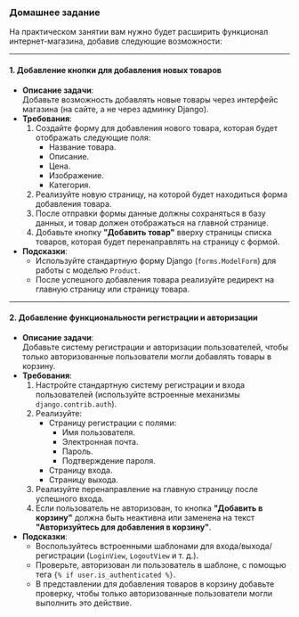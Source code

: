 ### **Домашнее задание**

На практическом занятии вам нужно будет расширить функционал интернет-магазина, добавив следующие возможности:

---

#### 1. **Добавление кнопки для добавления новых товаров**  
   - **Описание задачи**:  
     Добавьте возможность добавлять новые товары через интерфейс магазина (на сайте, а не через админку Django).  
   - **Требования**:  
     1. Создайте форму для добавления нового товара, которая будет отображать следующие поля:
        - Название товара.
        - Описание.
        - Цена.
        - Изображение.
        - Категория.
     2. Реализуйте новую страницу, на которой будет находиться форма добавления товара.
     3. После отправки формы данные должны сохраняться в базу данных, и товар должен отображаться на главной странице.  
     4. Добавьте кнопку **"Добавить товар"** вверху страницы списка товаров, которая будет перенаправлять на страницу с формой.  
   - **Подсказки**:  
     - Используйте стандартную форму Django (`forms.ModelForm`) для работы с моделью `Product`.  
     - После успешного добавления товара реализуйте редирект на главную страницу или страницу товара.  

---

#### 2. **Добавление функциональности регистрации и авторизации**  
   - **Описание задачи**:  
     Добавьте систему регистрации и авторизации пользователей, чтобы только авторизованные пользователи могли добавлять товары в корзину.  
   - **Требования**:  
     1. Настройте стандартную систему регистрации и входа пользователей (используйте встроенные механизмы `django.contrib.auth`).  
     2. Реализуйте:
        - Страницу регистрации с полями:
          - Имя пользователя.
          - Электронная почта.
          - Пароль.
          - Подтверждение пароля.
        - Страницу входа.
        - Страницу выхода.
     3. Реализуйте перенаправление на главную страницу после успешного входа.  
     4. Если пользователь не авторизован, то кнопка **"Добавить в корзину"** должна быть неактивна или заменена на текст **"Авторизуйтесь для добавления в корзину"**.  
   - **Подсказки**:  
     - Воспользуйтесь встроенными шаблонами для входа/выхода/регистрации (`LoginView`, `LogoutView` и т. д.).  
     - Проверьте, авторизован ли пользователь в шаблоне, с помощью тега `{% if user.is_authenticated %}`.  
     - В представлении для добавления товаров в корзину добавьте проверку, чтобы только авторизованные пользователи могли выполнить это действие.
